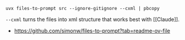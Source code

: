 ```
uvx files-to-prompt src --ignore-gitignore --cxml | pbcopy
```

`--cxml` turns the files into xml structure that works best with [[Claude]].

- https://github.com/simonw/files-to-prompt?tab=readme-ov-file